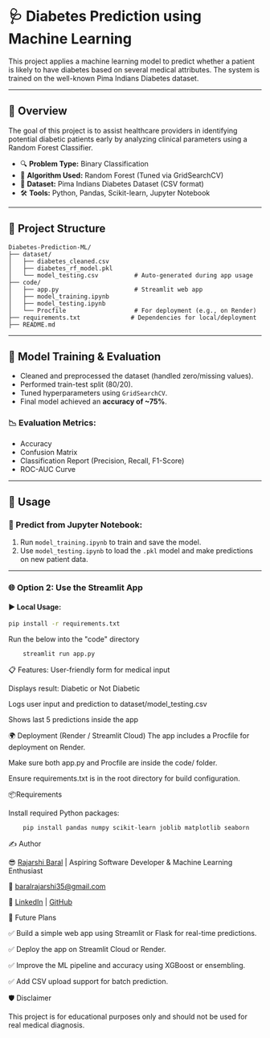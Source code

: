 # 🩺 Diabetes Prediction using Machine Learning

This project applies a machine learning model to predict whether a patient is likely to have diabetes based on several medical attributes. The system is trained on the well-known Pima Indians Diabetes dataset.

---

## 📌 Overview

The goal of this project is to assist healthcare providers in identifying potential diabetic patients early by analyzing clinical parameters using a Random Forest Classifier.

- 🔍 **Problem Type:** Binary Classification  
- 🧠 **Algorithm Used:** Random Forest (Tuned via GridSearchCV)  
- 💾 **Dataset:** Pima Indians Diabetes Dataset (CSV format)  
- 🛠️ **Tools:** Python, Pandas, Scikit-learn, Jupyter Notebook

---

## 📂 Project Structure

    Diabetes-Prediction-ML/
    ├── dataset/
    │   ├── diabetes_cleaned.csv
    │   ├── diabetes_rf_model.pkl
    │   └── model_testing.csv          # Auto-generated during app usage
    ├── code/
    │   ├── app.py                     # Streamlit web app
    │   ├── model_training.ipynb
    │   ├── model_testing.ipynb
    │   └── Procfile                   # For deployment (e.g., on Render)
    ├── requirements.txt              # Dependencies for local/deployment
    ├── README.md
    



---

## 🧪 Model Training & Evaluation

- Cleaned and preprocessed the dataset (handled zero/missing values).
- Performed train-test split (80/20).
- Tuned hyperparameters using `GridSearchCV`.
- Final model achieved an **accuracy of ~75%**.

### 📉 Evaluation Metrics:
- Accuracy
- Confusion Matrix
- Classification Report (Precision, Recall, F1-Score)
- ROC-AUC Curve

---

## 🚀 Usage

### 🔬 Predict from Jupyter Notebook:

1. Run `model_training.ipynb` to train and save the model.
2. Use `model_testing.ipynb` to load the `.pkl` model and make predictions on new patient data.

---
### 🌐 Option 2: Use the Streamlit App

#### ▶️ Local Usage:

```bash
pip install -r requirements.txt
```
Run the below into the "code" directory
```bash
    streamlit run app.py
```

📋 Features:
User-friendly form for medical input

Displays result: Diabetic or Not Diabetic

Logs user input and prediction to dataset/model_testing.csv

Shows last 5 predictions inside the app

🌍 Deployment (Render / Streamlit Cloud)
The app includes a Procfile for deployment on Render.

Make sure both app.py and Procfile are inside the code/ folder.

Ensure requirements.txt is in the root directory for build configuration.



📦Requirements

Install required Python packages:

```bash
    pip install pandas numpy scikit-learn joblib matplotlib seaborn

```



✍️ Author

😎 [Rajarshi Baral](https://www.instagram.com/rajarshi__baral/)    |    Aspiring Software Developer & Machine Learning Enthusiast

📧 baralrajarshi35@gmail.com

🔗 [LinkedIn](https://www.linkedin.com/in/rajarshi-baral-r350b01/) | [GitHub](https://github.com/Rajarshi-Baral)




🔮 Future Plans

✅ Build a simple web app using Streamlit or Flask for real-time predictions.

✅ Deploy the app on Streamlit Cloud or Render.

✅ Improve the ML pipeline and accuracy using XGBoost or ensembling.

✅ Add CSV upload support for batch prediction.




🛡️ Disclaimer

This project is for educational purposes only and should not be used for real medical diagnosis.   

